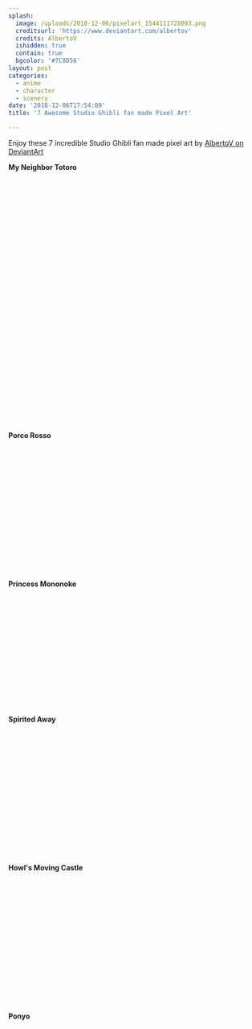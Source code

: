 ```yaml
---
splash:
  image: /uploads/2018-12-06/pixelart_1544111728093.png
  creditsurl: 'https://www.deviantart.com/albertov'
  credits: AlbertoV
  ishidden: true
  contain: true
  bgcolor: '#7C8D56'
layout: post
categories:
  - anime
  - character
  - scenery
date: '2018-12-06T17:54:09'
title: '7 Awesome Studio Ghibli fan made Pixel Art'

---
```

<p>Enjoy these 7 incredible Studio Ghibli fan made pixel art by <a href="https://www.deviantart.com/albertov" target="_blank">AlbertoV on DeviantArt</a></p><p><strong>My Neighbor Totoro</strong></p><figure contenteditable="false"><img src="data:image/svg+xml;utf8,&lt;svg xmlns=&quot;http://www.w3.org/2000/svg&quot; xmlns:xlink=&quot;http://www.w3.org/1999/xlink&quot; width=&quot;352&quot; height=&quot;224&quot;&gt;&lt;/svg&gt;" width="352" height="224" data-src="/uploads/2018-12-06/pixelart_1544112228856.png"></figure><figure contenteditable="false"><img src="data:image/svg+xml;utf8,&lt;svg xmlns=&quot;http://www.w3.org/2000/svg&quot; xmlns:xlink=&quot;http://www.w3.org/1999/xlink&quot; width=&quot;366&quot; height=&quot;250&quot;&gt;&lt;/svg&gt;" width="366" height="250" data-src="/uploads/2018-12-06/pixelart_1544112260524.png"></figure><p><strong>Porco Rosso</strong></p><figure contenteditable="false"><img src="data:image/svg+xml;utf8,&lt;svg xmlns=&quot;http://www.w3.org/2000/svg&quot; xmlns:xlink=&quot;http://www.w3.org/1999/xlink&quot; width=&quot;488&quot; height=&quot;250&quot;&gt;&lt;/svg&gt;" width="488" height="250" data-src="/uploads/2018-12-06/pixelart_1544112290496.png"></figure><p><strong>Princess Mononoke</strong></p><figure contenteditable="false"><img src="data:image/svg+xml;utf8,&lt;svg xmlns=&quot;http://www.w3.org/2000/svg&quot; xmlns:xlink=&quot;http://www.w3.org/1999/xlink&quot; width=&quot;500&quot; height=&quot;224&quot;&gt;&lt;/svg&gt;" width="500" height="224" data-src="/uploads/2018-12-06/pixelart_1544112390543.png"></figure><p><strong>Spirited Away</strong></p><figure contenteditable="false"><img src="data:image/svg+xml;utf8,&lt;svg xmlns=&quot;http://www.w3.org/2000/svg&quot; xmlns:xlink=&quot;http://www.w3.org/1999/xlink&quot; width=&quot;326&quot; height=&quot;250&quot;&gt;&lt;/svg&gt;" width="326" height="250" data-src="/uploads/2018-12-06/pixelart_1544112419035.png"></figure><p><strong>Howl's Moving Castle</strong></p><figure contenteditable="false"><img src="data:image/svg+xml;utf8,&lt;svg xmlns=&quot;http://www.w3.org/2000/svg&quot; xmlns:xlink=&quot;http://www.w3.org/1999/xlink&quot; width=&quot;326&quot; height=&quot;250&quot;&gt;&lt;/svg&gt;" width="326" height="250" data-src="/uploads/2018-12-06/pixelart_1544112466266.png"></figure><p><strong>Ponyo</strong></p><figure contenteditable="false"><img src="data:image/svg+xml;utf8,&lt;svg xmlns=&quot;http://www.w3.org/2000/svg&quot; xmlns:xlink=&quot;http://www.w3.org/1999/xlink&quot; width=&quot;401&quot; height=&quot;250&quot;&gt;&lt;/svg&gt;" width="401" height="250" data-src="/uploads/2018-12-06/pixelart_1544112499520.png"></figure><p><strong><span class="ql-cursor">﻿﻿</span></strong></p>
